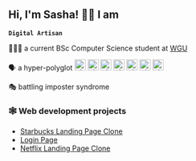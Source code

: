 ## Hi, I'm Sasha! 👋🏻 I am 

**`Digital Artisan`**

👨🏻‍💻  a current BSc Computer Science student at [WGU](https://www.wgu.edu/online-it-degrees/computer-science.html)

🗣️ a hyper-polyglot
<kbd><img title="Shqip" alt="Shqip" src="https://cdn.staticaly.com/gh/hjnilsson/country-flags/master/svg/gb.svg" width="22"></kbd>
<kbd><img title="Shqip" alt="Shqip" src="https://cdn.staticaly.com/gh/hjnilsson/country-flags/master/svg/ir.svg" width="22"></kbd>
<kbd><img title="Shqip" alt="Shqip" src="https://cdn.staticaly.com/gh/hjnilsson/country-flags/master/svg/ru.svg" width="22"></kbd>
<kbd><img title="Shqip" alt="Shqip" src="https://cdn.staticaly.com/gh/hjnilsson/country-flags/master/svg/cz.svg" width="22"></kbd>
<kbd><img title="Shqip" alt="Shqip" src="https://cdn.staticaly.com/gh/hjnilsson/country-flags/master/svg/tr.svg" width="22"></kbd>
<kbd><img title="Shqip" alt="Shqip" src="https://cdn.staticaly.com/gh/hjnilsson/country-flags/master/svg/sa.svg" width="22"></kbd>
<kbd><img title="Shqip" alt="Shqip" src="https://cdn.staticaly.com/gh/hjnilsson/country-flags/master/svg/de.svg" width="22"></kbd>

🎭 battling imposter syndrome 

### 🕸️ Web development projects 
- [Starbucks Landing Page Clone](https://github.com/sashashirkhodaei/starbucks-landing-page-clone)
- [Login Page](https://github.com/sashashirkhodaei/login-page)
- [Netflix Landing Page Clone](https://github.com/sashashirkhodaei/netflix-landing-page-clone)
